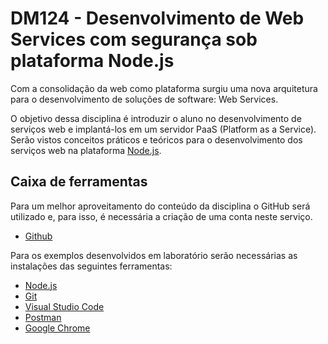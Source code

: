 # DM124 - Desenvolvimento de Web Services com segurança sob plataforma Node.js

Com a consolidação da web como plataforma surgiu uma nova arquitetura para o desenvolvimento de soluções de software: Web Services.

O objetivo dessa disciplina é introduzir o aluno no desenvolvimento de serviços web e implantá-los em um servidor PaaS (Platform as a Service). Serão vistos conceitos práticos e teóricos para o desenvolvimento dos serviços web na plataforma [Node.js](https://nodejs.org/en/).

## Caixa de ferramentas

Para um melhor aproveitamento do conteúdo da disciplina o GitHub será utilizado e, para isso, é necessária a criação de uma conta neste serviço.

- [Github](https://github.com/)

Para os exemplos desenvolvidos em laboratório serão necessárias as instalações das seguintes ferramentas:

- [Node.js](https://nodejs.org/en/)
- [Git](http://git-scm.com/)
- [Visual Studio Code](https://code.visualstudio.com/)
- [Postman](https://www.getpostman.com/downloads/)
- [Google Chrome](https://www.google.com/chrome/browser/desktop/index.html)